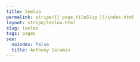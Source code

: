 ```yaml
---
title: leeloo
permalink: stripe/{{ page.fileSlug }}/index.html
layout: stripe/leeloo.html
slug: leeloo
tags: pages
seo:
  noindex: false
  title: Anthony Salamin
---
```




